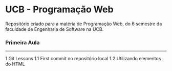 # UCB - Programação Web
Repositório criado para a matéria de Programação Web, do 6 semestre da faculdade de Engenharia de Software na UCB.

### Primeira Aula
---
1 Git Lessons
1.1 First commit no repositório local
1.2 Utilizando elementos do HTML